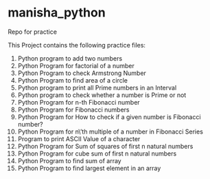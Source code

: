 # manisha_python
Repo for practice

This Project contains the following practice files:
1. Python program to add two numbers
2. Python Program for factorial of a number
3. Python Program to check Armstrong Number
4. Python Program to find area of a circle
5. Python program to print all Prime numbers in an Interval
6. Python program to check whether a number is Prime or not
7. Python Program for n-th Fibonacci number
8. Python Program for Fibonacci numbers
9. Python Program for How to check if a given number is Fibonacci number?
10. Python Program for n\’th multiple of a number in Fibonacci Series
11. Program to print ASCII Value of a character
12. Python Program for Sum of squares of first n natural numbers
13. Python Program for cube sum of first n natural numbers
14. Python Program to find sum of array
15. Python Program to find largest element in an array